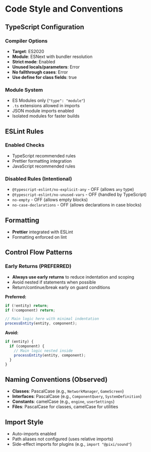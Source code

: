 # Code Style and Conventions

## TypeScript Configuration

### Compiler Options
- **Target**: ES2020
- **Module**: ESNext with bundler resolution
- **Strict mode**: Enabled
- **Unused locals/parameters**: Error
- **No fallthrough cases**: Error
- **Use define for class fields**: true

### Module System
- ES Modules only (`"type": "module"`)
- `.ts` extensions allowed in imports
- JSON module imports enabled
- Isolated modules for faster builds

## ESLint Rules

### Enabled Checks
- TypeScript recommended rules
- Prettier formatting integration
- JavaScript recommended rules

### Disabled Rules (Intentional)
- `@typescript-eslint/no-explicit-any` - OFF (allows `any` type)
- `@typescript-eslint/no-unused-vars` - OFF (handled by TypeScript)
- `no-empty` - OFF (allows empty blocks)
- `no-case-declarations` - OFF (allows declarations in case blocks)

## Formatting
- **Prettier** integrated with ESLint
- Formatting enforced on lint

## Control Flow Patterns

### Early Returns (PREFERRED)
- **Always use early returns** to reduce indentation and scoping
- Avoid nested if statements when possible
- Return/continue/break early on guard conditions

**Preferred:**
```typescript
if (!entity) return;
if (!component) return;

// Main logic here with minimal indentation
processEntity(entity, component);
```

**Avoid:**
```typescript
if (entity) {
  if (component) {
    // Main logic nested inside
    processEntity(entity, component);
  }
}
```

## Naming Conventions (Observed)
- **Classes**: PascalCase (e.g., `NetworkManager`, `GameScreen`)
- **Interfaces**: PascalCase (e.g., `ComponentQuery`, `SystemDefinition`)
- **Constants**: camelCase (e.g., `engine`, `userSettings`)
- **Files**: PascalCase for classes, camelCase for utilities

## Import Style
- Auto-imports enabled
- Path aliases not configured (uses relative imports)
- Side-effect imports for plugins (e.g., `import "@pixi/sound"`)
